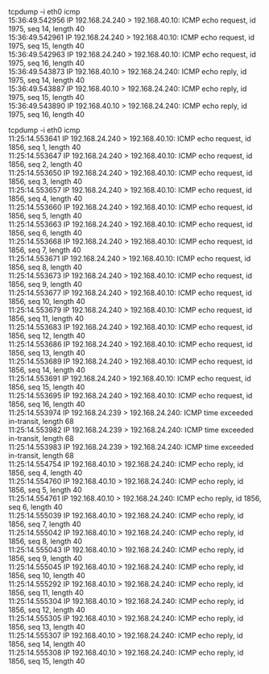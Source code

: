 tcpdump -i eth0 icmp<br>
15:36:49.542956 IP 192.168.24.240 > 192.168.40.10: ICMP echo request, id 1975, seq 14, length 40<br>
15:36:49.542961 IP 192.168.24.240 > 192.168.40.10: ICMP echo request, id 1975, seq 15, length 40<br>
15:36:49.542963 IP 192.168.24.240 > 192.168.40.10: ICMP echo request, id 1975, seq 16, length 40<br>
15:36:49.543873 IP 192.168.40.10 > 192.168.24.240: ICMP echo reply, id 1975, seq 14, length 40<br>
15:36:49.543887 IP 192.168.40.10 > 192.168.24.240: ICMP echo reply, id 1975, seq 15, length 40<br>
15:36:49.543890 IP 192.168.40.10 > 192.168.24.240: ICMP echo reply, id 1975, seq 16, length 40<br>

tcpdump -i eth0  icmp<br>
11:25:14.553641 IP 192.168.24.240 > 192.168.40.10: ICMP echo request, id 1856, seq 1, length 40<br>
11:25:14.553647 IP 192.168.24.240 > 192.168.40.10: ICMP echo request, id 1856, seq 2, length 40<br>
11:25:14.553650 IP 192.168.24.240 > 192.168.40.10: ICMP echo request, id 1856, seq 3, length 40<br>
11:25:14.553657 IP 192.168.24.240 > 192.168.40.10: ICMP echo request, id 1856, seq 4, length 40<br>
11:25:14.553660 IP 192.168.24.240 > 192.168.40.10: ICMP echo request, id 1856, seq 5, length 40<br>
11:25:14.553663 IP 192.168.24.240 > 192.168.40.10: ICMP echo request, id 1856, seq 6, length 40<br>
11:25:14.553668 IP 192.168.24.240 > 192.168.40.10: ICMP echo request, id 1856, seq 7, length 40<br>
11:25:14.553671 IP 192.168.24.240 > 192.168.40.10: ICMP echo request, id 1856, seq 8, length 40<br>
11:25:14.553673 IP 192.168.24.240 > 192.168.40.10: ICMP echo request, id 1856, seq 9, length 40<br>
11:25:14.553677 IP 192.168.24.240 > 192.168.40.10: ICMP echo request, id 1856, seq 10, length 40<br>
11:25:14.553679 IP 192.168.24.240 > 192.168.40.10: ICMP echo request, id 1856, seq 11, length 40<br>
11:25:14.553683 IP 192.168.24.240 > 192.168.40.10: ICMP echo request, id 1856, seq 12, length 40<br>
11:25:14.553686 IP 192.168.24.240 > 192.168.40.10: ICMP echo request, id 1856, seq 13, length 40<br>
11:25:14.553689 IP 192.168.24.240 > 192.168.40.10: ICMP echo request, id 1856, seq 14, length 40<br>
11:25:14.553691 IP 192.168.24.240 > 192.168.40.10: ICMP echo request, id 1856, seq 15, length 40<br>
11:25:14.553695 IP 192.168.24.240 > 192.168.40.10: ICMP echo request, id 1856, seq 16, length 40<br>
11:25:14.553974 IP 192.168.24.239 > 192.168.24.240: ICMP time exceeded in-transit, length 68<br>
11:25:14.553982 IP 192.168.24.239 > 192.168.24.240: ICMP time exceeded in-transit, length 68<br>
11:25:14.553983 IP 192.168.24.239 > 192.168.24.240: ICMP time exceeded in-transit, length 68<br>
11:25:14.554754 IP 192.168.40.10 > 192.168.24.240: ICMP echo reply, id 1856, seq 4, length 40<br>
11:25:14.554760 IP 192.168.40.10 > 192.168.24.240: ICMP echo reply, id 1856, seq 5, length 40<br>
11:25:14.554761 IP 192.168.40.10 > 192.168.24.240: ICMP echo reply, id 1856, seq 6, length 40<br>
11:25:14.555039 IP 192.168.40.10 > 192.168.24.240: ICMP echo reply, id 1856, seq 7, length 40<br>
11:25:14.555042 IP 192.168.40.10 > 192.168.24.240: ICMP echo reply, id 1856, seq 8, length 40<br>
11:25:14.555043 IP 192.168.40.10 > 192.168.24.240: ICMP echo reply, id 1856, seq 9, length 40<br>
11:25:14.555045 IP 192.168.40.10 > 192.168.24.240: ICMP echo reply, id 1856, seq 10, length 40<br>
11:25:14.555292 IP 192.168.40.10 > 192.168.24.240: ICMP echo reply, id 1856, seq 11, length 40<br>
11:25:14.555304 IP 192.168.40.10 > 192.168.24.240: ICMP echo reply, id 1856, seq 12, length 40<br>
11:25:14.555305 IP 192.168.40.10 > 192.168.24.240: ICMP echo reply, id 1856, seq 13, length 40<br>
11:25:14.555307 IP 192.168.40.10 > 192.168.24.240: ICMP echo reply, id 1856, seq 14, length 40<br>
11:25:14.555308 IP 192.168.40.10 > 192.168.24.240: ICMP echo reply, id 1856, seq 15, length 40<br>
